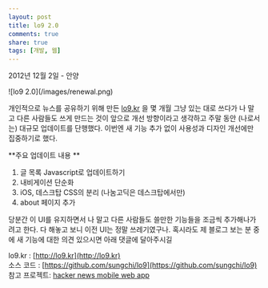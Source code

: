 ```yaml
---
layout: post
title: lo9 2.0 
comments: true
share: true
tags: [개발, 웹]
---
```

<p class="meta">2012년 12월 2일 - 안양</p>
![lo9 2.0](/images/renewal.png)

개인적으로 뉴스를 공유하기 위해 만든 [lo9.kr](http://lo9.kr) 을 몇 개월 그냥 있는 대로 쓰다가 나 말고 다른 사람들도 쓰게 만드는 것이 앞으로 개선 방향이라고 생각하고 주말 동안 (나로서는) 대규모 업데이트를 단행했다. 이번엔 새 기능 추가 없이 사용성과 디자인 개선에만 집중하기로 했다. 

**주요 업데이트 내용 **

1. 글 목록 Javascript로 업데이트하기 
2. 내비게이션 단순화 
3. iOS, 데스크탑 CSS의 분리 (나눔고딕은 데스크탑에서만)
4. about 페이지 추가 

당분간 이 UI를 유지하면서 나 말고 다른 사람들도 쓸만한 기능들을 조금씩 추가해나가려고 한다. 다 해놓고 보니 이전 UI는 정말 쓰레기였구나. 혹시라도 제 블로그 보는 분 중에 새 기능에 대한 의견 있으시면 아래 댓글에 달아주시길

lo9.kr : [http://lo9.kr](http://lo9.kr) <br />
소스 코드 : [https://github.com/sungchi/lo9](https://github.com/sungchi/lo9)<br />
참고 프로젝트: [hacker news mobile web app](https://github.com/cheeaun/hnmobile)

<script async class="speakerdeck-embed" data-id="508cd615213ae0000201f2af" data-ratio="1.3333333333333333" src="//speakerdeck.com/assets/embed.js"></script>
